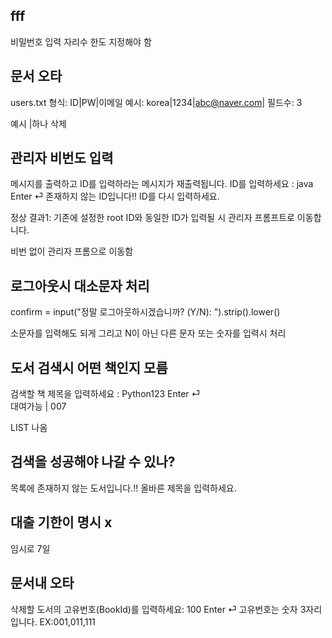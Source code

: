 
## fff
비밀번호 입력 자리수 한도 지정해야 함

## 문서 오타

users.txt
형식: ID|PW|이메일
예시: korea|1234|abc@naver.com| 
필드수: 3

예시 |하나 삭제


## 관리자 비번도 입력
메시지를 출력하고 ID를 입력하라는 메시지가 재출력됩니다.
ID를 입력하세요 : java   Enter ⏎ 
존재하지 않는 ID입니다!! ID를 다시 입력하세요.

정상 결과1: 기존에 설정한 root ID와 동일한 ID가 입력될 시 관리자 프롬프트로 이동합니다.

비번 없이 관리자 프롬으로 이동함

## 로그아웃시 대소문자 처리

confirm = input("정말 로그아웃하시겠습니까? (Y/N): ").strip().lower()

소문자를 입력해도 되게
그리고 N이 아닌 다른 문자 또는 숫자를 입력시 처리

## 도서 검색시 어떤 책인지 모름

검색할 책 제목을 입력하세요 : Python123    Enter ⏎  
대여가능 |  007

LIST 나옴

## 검색을 성공해야 나갈 수 있나?
목록에 존재하지 않는 도서입니다.!! 올바른 제목을 입력하세요.


## 대출 기한이 명시 x
임시로 7일 

## 문서내 오타

삭제할 도서의 고유번호(BookId)를 입력하세요: 100 Enter ⏎
고유번호는 숫자 3자리 입니다. EX:001,011,111
